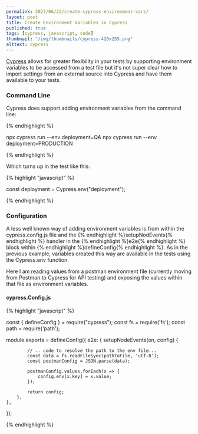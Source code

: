 ```yaml
---
permalink: 2023/06/22/create-cypress-environment-vars/
layout: post
title: Create Environment Variables in Cypress
published: true
tags: [cypress, javascript, code]
thumbnail: "/img/thumbnails/cypress-420x255.png"
alttext: cypress
---
```


[Cypress](https://cypress.io) allows for greater flexibility in your tests by supporting environment variables to be accessed from a test 
file but it's not super clear how to import settings from an external source into Cypress and have them available to your tests.

### Command Line

Cypress does support adding environment variables from the command line:

{% endhighlight %}

npx cypress run --env deployment=QA
npx cypress run --env deployment=PRODUCTION

{% endhighlight %}

Which turns up in the test like this:

{% highlight "javascript" %}

const deployment = Cypress.env("deployment");

{% endhighlight %}

### Configuration

A less well known way of adding environment variables is from within the cypress.config.js file and the {% endhighlight %}setupNodEvents{% endhighlight %} 
handler in the {% endhighlight %}e2e{% endhighlight %} block within {% endhighlight %}defineConfig{% endhighlight %}. As in the previous example, variables created this way are 
available in the tests using the Cypress.env function.

Here I am reading values from a postman environment file (currently moving from Postman to Cypress for API testing) and 
exposing the values within that file as environment variables.

#### cypress.Config.js

{% highlight "javascript" %}

const {
    defineConfig
} = require("cypress");
const fs = require('fs');
const path = require('path');

module.exports = defineConfig({
    e2e: {
        setupNodeEvents(on, config) {

            // .. code to resolve the path to the env file...
            const data = fs.readFileSync(pathToFile, 'utf-8');
            const postmanConfig = JSON.parse(data);

            postmanConfig.values.forEach(x => {
                config.env[x.key] = x.value;
            });

            return config;
        },
    },
});

{% endhighlight %}
